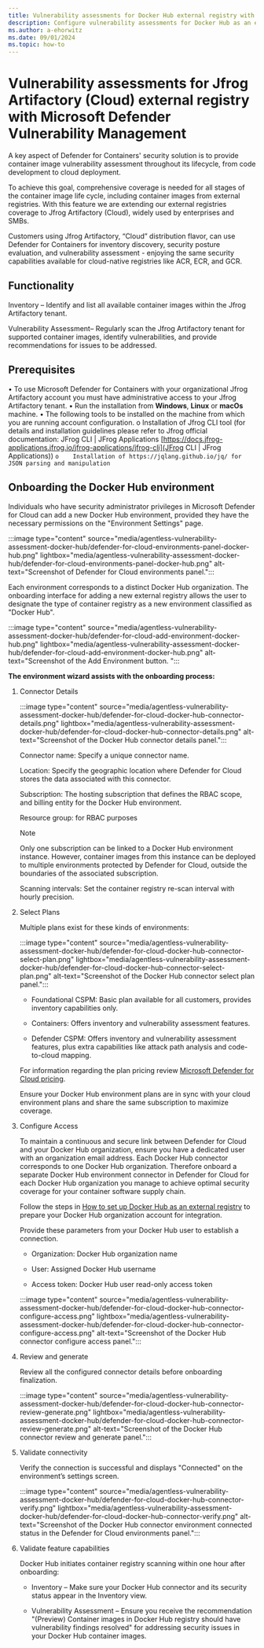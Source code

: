 ```yaml
---
title: Vulnerability assessments for Docker Hub external registry with Microsoft Defender Vulnerability Management
description: Configure vulnerability assessments for Docker Hub as an external registry with Microsoft Defender Vulnerability Management.
ms.author: a-ehorwitz
ms.date: 09/01/2024
ms.topic: how-to
---
```


# Vulnerability assessments for Jfrog Artifactory (Cloud) external registry with Microsoft Defender Vulnerability Management


A key aspect of Defender for Containers' security solution is to provide container image vulnerability assessment throughout its lifecycle, from code development to cloud deployment.

To achieve this goal, comprehensive coverage is needed for all stages of the container image life cycle, including container images from external registries. With this feature we are extending our external registries coverage to Jfrog Artifactory (Cloud), widely used by enterprises and SMBs.   

Customers using Jfrog Artifactory, “Cloud” distribution flavor, can use Defender for Containers for inventory discovery, security posture evaluation, and vulnerability assessment - enjoying the same security capabilities available for cloud-native registries like ACR, ECR, and GCR.

## Functionality

Inventory – Identify and list all available container images within the Jfrog Artifactory tenant.

Vulnerability Assessment– Regularly scan the Jfrog Artifactory tenant for supported container images, identify vulnerabilities, and provide recommendations for issues to be addressed.

## Prerequisites

•	To use Microsoft Defender for Containers with your organizational Jfrog Artifactory account you must have administrative access to your Jfrog Artifactory tenant.
•	Run the installation from **Windows**, **Linux** or **macOs** machine.
•	The following tools to be installed on the machine from which you are running account configuration.
   o	Installation of Jfrog CLI tool (for details and installation guidelines please refer to Jfrog official documentation: JFrog CLI | JFrog   Applications [https://docs.jfrog-applications.jfrog.io/jfrog-applications/jfrog-cli](JFrog CLI | JFrog   Applications))
  `o	Installation of https://jqlang.github.io/jq/ for JSON parsing and manipulation`



## Onboarding the Docker Hub environment  

Individuals who have security administrator privileges in Microsoft Defender for Cloud can add a new Docker Hub environment, provided they have the necessary permissions on the "Environment Settings" page.

:::image type="content" source="media/agentless-vulnerability-assessment-docker-hub/defender-for-cloud-environments-panel-docker-hub.png" lightbox="media/agentless-vulnerability-assessment-docker-hub/defender-for-cloud-environments-panel-docker-hub.png" alt-text="Screenshot of Defender for Cloud environments panel.":::

Each environment corresponds to a distinct Docker Hub organization. The onboarding interface for adding a new external registry allows the user to designate the type of container registry as a new environment classified as "Docker Hub".

:::image type="content" source="media/agentless-vulnerability-assessment-docker-hub/defender-for-cloud-add-environment-docker-hub.png" lightbox="media/agentless-vulnerability-assessment-docker-hub/defender-for-cloud-add-environment-docker-hub.png" alt-text="Screenshot of the Add Environment button. ":::

**The environment wizard assists with the onboarding process:**

1. Connector Details

   :::image type="content" source="media/agentless-vulnerability-assessment-docker-hub/defender-for-cloud-docker-hub-connector-details.png" lightbox="media/agentless-vulnerability-assessment-docker-hub/defender-for-cloud-docker-hub-connector-details.png" alt-text="Screenshot of the Docker Hub connector details panel.":::

    Connector name: Specify a unique connector name.

    Location: Specify the geographic location where Defender for Cloud stores the data associated with this connector.

    Subscription: The hosting subscription that defines the RBAC scope, and billing entity for the Docker Hub environment.

    Resource group: for RBAC purposes

    > [!NOTE]
    > Only one subscription can be linked to a Docker Hub environment instance. However, container images from this instance can be deployed to multiple environments protected by Defender for Cloud, outside the boundaries of the associated subscription.

    Scanning intervals:  Set the container registry re-scan interval with hourly precision.

2. Select Plans

    Multiple plans exist for these kinds of environments:

    :::image type="content" source="media/agentless-vulnerability-assessment-docker-hub/defender-for-cloud-docker-hub-connector-select-plan.png" lightbox="media/agentless-vulnerability-assessment-docker-hub/defender-for-cloud-docker-hub-connector-select-plan.png" alt-text="Screenshot of the Docker Hub connector select plan panel.":::

   - Foundational CSPM: Basic plan available for all customers, provides inventory capabilities only.

   - Containers: Offers inventory and vulnerability assessment features.  

   - Defender CSPM: Offers inventory and vulnerability assessment features, plus extra capabilities like attack path analysis and code-to-cloud mapping.

    For information regarding the plan pricing review [Microsoft Defender for Cloud pricing](https://azure.microsoft.com/pricing/details/defender-for-cloud/).  

    Ensure your Docker Hub environment plans are in sync with your cloud environment plans and share the same subscription to maximize coverage.

3. Configure Access

    To maintain a continuous and secure link between Defender for Cloud and your Docker Hub organization, ensure you have a dedicated user with an organization email address. Each Docker Hub connector corresponds to one Docker Hub organization. Therefore onboard a separate Docker Hub environment connector in Defender for Cloud for each Docker Hub organization you manage to achieve optimal security coverage for your container software supply chain.

    Follow the steps in [How to set up Docker Hub as an external registry](defender-for-containers-enable-external-registry-for-docker-hub.md) to prepare your Docker Hub organization account for integration.

    Provide these parameters from your Docker Hub user to establish a connection.

   - Organization: Docker Hub organization name

   - User: Assigned Docker Hub username  

   - Access token: Docker Hub user read-only access token

    :::image type="content" source="media/agentless-vulnerability-assessment-docker-hub/defender-for-cloud-docker-hub-connector-configure-access.png" lightbox="media/agentless-vulnerability-assessment-docker-hub/defender-for-cloud-docker-hub-connector-configure-access.png" alt-text="Screenshot of the Docker Hub connector configure access panel.":::

4. Review and generate

    Review all the configured connector details before onboarding finalization.

    :::image type="content" source="media/agentless-vulnerability-assessment-docker-hub/defender-for-cloud-docker-hub-connector-review-generate.png" lightbox="media/agentless-vulnerability-assessment-docker-hub/defender-for-cloud-docker-hub-connector-review-generate.png" alt-text="Screenshot of the Docker Hub connector review and generate panel.":::

5. Validate connectivity  

    Verify the connection is successful and displays "Connected" on the environment’s settings screen.

    :::image type="content" source="media/agentless-vulnerability-assessment-docker-hub/defender-for-cloud-docker-hub-connector-verify.png" lightbox="media/agentless-vulnerability-assessment-docker-hub/defender-for-cloud-docker-hub-connector-verify.png" alt-text="Screenshot of the Docker Hub connector environment connected status in the Defender for Cloud environments panel.":::

6. Validate feature capabilities

    Docker Hub initiates container registry scanning within one hour after onboarding:  

   - Inventory – Make sure your Docker Hub connector and its security status appear in the Inventory view.

   - Vulnerability Assessment – Ensure you receive the recommendation "(Preview) Container images in Docker Hub registry should have vulnerability findings resolved" for addressing security issues in your Docker Hub container images.


